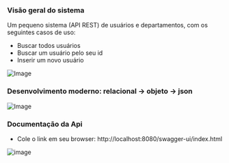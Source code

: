 
### Visão geral do sistema

Um pequeno sistema (API REST) de usuários e departamentos, com os seguintes casos de uso:

- Buscar todos usuários
- Buscar um usuário pelo seu id
- Inserir um novo usuário

![Image](https://raw.githubusercontent.com/devsuperior/java-web-spring-2022/main/img/dominio.png "Modelo conceitual")

### Desenvolvimento moderno: relacional -> objeto -> json

![Image](https://raw.githubusercontent.com/devsuperior/java-web-spring-2022/main/img/objetos.png "Objetos")

### Documentação da Api

- Cole o link em seu browser: http://localhost:8080/swagger-ui/index.html

![image](https://github.com/user-attachments/assets/71f3ca52-e5a7-4ece-bd84-16828783e894)



